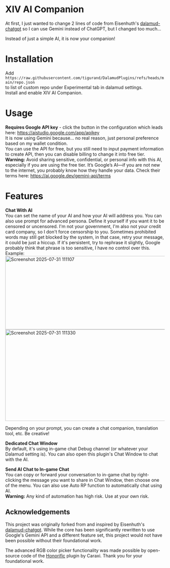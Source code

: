 # XIV AI Companion
At first, I just wanted to change 2 lines of code from Eisenhuth's [dalamud-chatgpt](https://github.com/Eisenhuth/dalamud-chatgpt) so I can use Gemini instead of ChatGPT, but I changed too much...

Instead of just a simple AI, it is now your companion!

# Installation
Add<br />
`https://raw.githubusercontent.com/tigurand/DalamudPlugins/refs/heads/main/repo.json`<br />
to list of custom repo under Experimental tab in dalamud settings.  
Install and enable XIV AI Companion.

# Usage
**Requires Google API key** - click the button in the configuration which leads here: https://aistudio.google.com/app/apikey<br />
It is now using Gemini because... no real reason, just personal preference based on my wallet condition.<br />
You can use the API for free, but you still need to input payment information to create API, then you can disable billing to change it into free tier.<br />
**Warning:** Avoid sharing sensitive, confidential, or personal info with this AI, especially if you are using the free tier. It’s Google’s AI—if you are not new to the internet, you probably know how they handle your data. Check their terms here: https://ai.google.dev/gemini-api/terms

# Features
**Chat With AI**<br />
You can set the name of your AI and how your AI will address you. You can also use prompt for advanced persona. Define it yourself if you want it to be censored or uncensored. I'm not your government, I'm also not your credit card company, so I don't force censorship to you. Sometimes prohibited words may still get blocked by the system, in that case, retry your message, it could be just a hiccup. If it's persistent, try to rephrase it slightly, Google probably think that phrase is too sensitive, I have no control over this.<br />
Example:<br />
<img width="818" height="232" alt="Screenshot 2025-07-31 111107" src="https://github.com/user-attachments/assets/11b4e29e-b13d-4d64-bb62-788d2c81eb57" /><br />
<img width="967" height="289" alt="Screenshot 2025-07-31 111330" src="https://github.com/user-attachments/assets/0963a8fc-82c8-472e-9d0c-1ec588acbf80" />

Depending on your prompt, you can create a chat companion, translation tool, etc. Be creative!

**Dedicated Chat Window**<br />
By default, it's using in-game chat Debug channel (or whatever your Dalamud setting is). You can also open this plugin's Chat Window to chat with the AI.

**Send AI Chat to In-game Chat**<br />
You can copy or forward your conversation to in-game chat by right-clicking the message you want to share in Chat Window, then choose one of the menu. You can also use Auto RP function to automatically chat using AI.<br />
**Warning:** Any kind of automation has high risk. Use at your own risk.

## Acknowledgements
This project was originally forked from and inspired by Eisenhuth's [dalamud-chatgpt](https://github.com/Eisenhuth/dalamud-chatgpt). While the core has been significantly rewritten to use Google's Gemini API and a different feature set, this project would not have been possible without their foundational work.

The advanced RGB color picker functionality was made possible by open-source code of the [Honorific](https://github.com/Caraxi/Honorific) plugin by Caraxi. Thank you for your foundational work.
